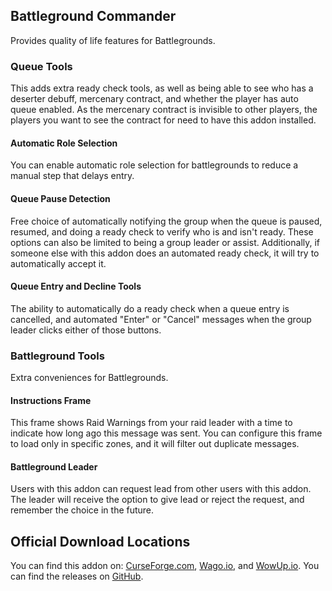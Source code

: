 ## Battleground Commander
Provides quality of life features for Battlegrounds. 

### Queue Tools
This adds extra ready check tools, as well as being able to see who has a deserter debuff, mercenary contract, and
whether the player has auto queue enabled. As the mercenary contract is invisible to other players, the players you want
to see the contract for need to have this addon installed.

#### Automatic Role Selection
You can enable automatic role selection for battlegrounds to reduce a manual step that delays entry.

#### Queue Pause Detection
Free choice of automatically notifying the group when the queue is paused, resumed, and doing a ready check to verify
who is and isn't ready. These options can also be limited to being a group leader or assist. Additionally, if someone
else with this addon does an automated ready check, it will try to automatically accept it.

#### Queue Entry and Decline Tools
The ability to automatically do a ready check when a queue entry is cancelled, and automated "Enter" or "Cancel"
messages when the group leader clicks either of those buttons.

### Battleground Tools
Extra conveniences for Battlegrounds.

#### Instructions Frame
This frame shows Raid Warnings from your raid leader with a time to indicate how long ago this message was sent. You can
configure this frame to load only in specific zones, and it will filter out duplicate messages.

#### Battleground Leader
Users with this addon can request lead from other users with this addon. The leader will receive the option to give lead
or reject the request, and remember the choice in the future.

## Official Download Locations
You can find this addon on: [CurseForge.com](https://www.curseforge.com/wow/addons/battleground-commander), 
[Wago.io](https://addons.wago.io/addons/battleground-commander), and [WowUp.io](https://wowup.io/addons/1792745). 
You can find the releases on [GitHub](https://github.com/linaori/wow-battleground-commander/releases).
